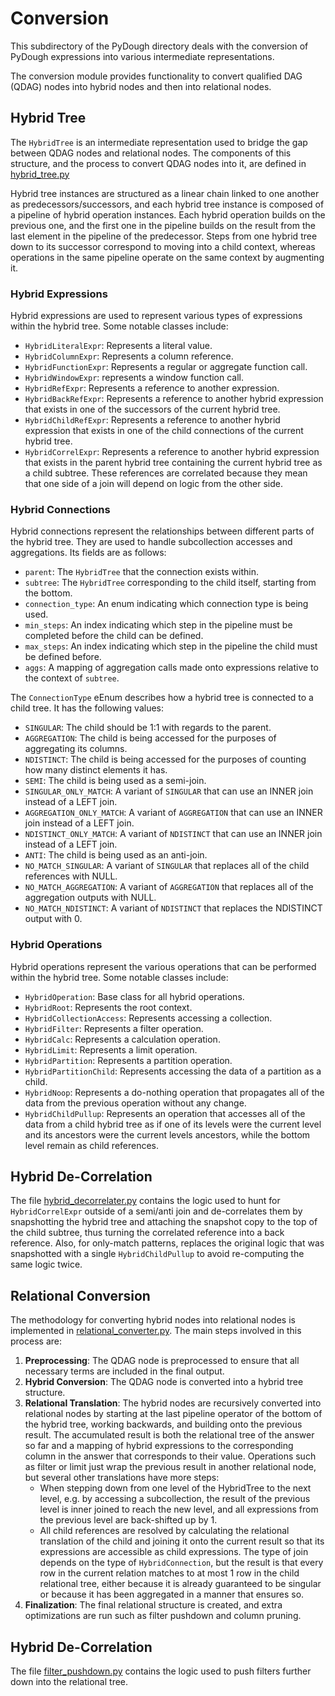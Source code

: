 # Conversion

This subdirectory of the PyDough directory deals with the conversion of PyDough expressions into various intermediate representations.

The conversion module provides functionality to convert qualified DAG (QDAG) nodes into hybrid nodes and then into relational nodes.

## Hybrid Tree

The `HybridTree` is an intermediate representation used to bridge the gap between QDAG nodes and relational nodes. The components of this structure, and the process to convert QDAG nodes into it, are defined in [hybrid_tree.py](hybrid_tree.py)


Hybrid tree instances are structured as a linear chain linked to one another as predecessors/successors, and each hybrid tree instance is composed of a pipeline of hybrid operation instances. Each hybrid operation builds on the previous one, and the first one in the pipeline builds on the result from the last element in the pipeline of the predecessor. Steps from one hybrid tree down to its successor correspond to moving into a child context, whereas operations in the same pipeline operate on the same context by augmenting it.

### Hybrid Expressions

Hybrid expressions are used to represent various types of expressions within the hybrid tree. Some notable classes include:

- `HybridLiteralExpr`: Represents a literal value.
- `HybridColumnExpr`: Represents a column reference.
- `HybridFunctionExpr`: Represents a regular or aggregate function call.
- `HybridWindowExpr`: represents a window function call.
- `HybridRefExpr`: Represents a reference to another expression.
- `HybridBackRefExpr`: Represents a reference to another hybrid expression that exists in one of the successors of the current hybrid tree.
- `HybridChildRefExpr`: Represents a reference to another hybrid expression that exists in one of the child connections of the current hybrid tree.
- `HybridCorrelExpr`: Represents a reference to another hybrid expression that exists in the parent hybrid tree containing the current hybrid tree as a child subtree. These references are correlated because they mean that one side of a join will depend on logic from the other side.

### Hybrid Connections

Hybrid connections represent the relationships between different parts of the hybrid tree. They are used to handle subcollection accesses and aggregations. Its fields are as follows:

- `parent`: The `HybridTree` that the connection exists within.
- `subtree`: The `HybridTree` corresponding to the child itself, starting from the bottom.
- `connection_type`: An enum indicating which connection type is being used.
- `min_steps`: An index indicating which step in the pipeline must be completed before the child can be defined.
- `max_steps`: An index indicating which step in the pipeline the child must be defined before.
- `aggs`: A mapping of aggregation calls made onto expressions relative to the context of `subtree`.

The `ConnectionType` eEnum describes how a hybrid tree is connected to a child tree. It has the following values:

- `SINGULAR`: The child should be 1:1 with regards to the parent.
- `AGGREGATION`: The child is being accessed for the purposes of aggregating its columns.
- `NDISTINCT`: The child is being accessed for the purposes of counting how many distinct elements it has.
- `SEMI`: The child is being used as a semi-join.
- `SINGULAR_ONLY_MATCH`: A variant of `SINGULAR` that can use an INNER join instead of a LEFT join.
- `AGGREGATION_ONLY_MATCH`: A variant of `AGGREGATION` that can use an INNER join instead of a LEFT join.
- `NDISTINCT_ONLY_MATCH`: A variant of `NDISTINCT` that can use an INNER join instead of a LEFT join.
- `ANTI`: The child is being used as an anti-join.
- `NO_MATCH_SINGULAR`: A variant of `SINGULAR` that replaces all of the child references with NULL.
- `NO_MATCH_AGGREGATION`: A variant of `AGGREGATION` that replaces all of the aggregation outputs with NULL.
- `NO_MATCH_NDISTINCT`: A variant of `NDISTINCT` that replaces the NDISTINCT output with 0.

### Hybrid Operations

Hybrid operations represent the various operations that can be performed within the hybrid tree. Some notable classes include:

- `HybridOperation`: Base class for all hybrid operations.
- `HybridRoot`: Represents the root context.
- `HybridCollectionAccess`: Represents accessing a collection.
- `HybridFilter`: Represents a filter operation.
- `HybridCalc`: Represents a calculation operation.
- `HybridLimit`: Represents a limit operation.
- `HybridPartition`: Represents a partition operation.
- `HybridPartitionChild`: Represents accessing the data of a partition as a child.
- `HybridNoop`: Represents a do-nothing operation that propagates all of the data from the previous operation without any change.
- `HybridChildPullup`: Represents an operation that accesses all of the data from a child hybrid tree as if one of its levels were the current level and its ancestors were the current levels ancestors, while the bottom level remain as child references.

## Hybrid De-Correlation

The file [hybrid_decorrelater.py](hybrid_decorrelater.py) contains the logic used to hunt for `HybridCorrelExpr` outside of a semi/anti join and de-correlates them by snapshotting the hybrid tree and attaching the snapshot copy to the top of the child subtree, thus turning the correlated reference into a back reference. Also, for only-match patterns, replaces the original logic that was snapshotted with a single `HybridChildPullup` to avoid re-computing the same logic twice.

## Relational Conversion

The methodology for converting hybrid nodes into relational nodes is implemented in [relational_converter.py](relational_converter.py). The main steps involved in this process are:

1. **Preprocessing**: The QDAG node is preprocessed to ensure that all necessary terms are included in the final output.
2. **Hybrid Conversion**: The QDAG node is converted into a hybrid tree structure.
3. **Relational Translation**: The hybrid nodes are recursively converted into relational nodes by starting at the last pipeline operator of the bottom of the hybrid tree, working backwards, and building onto the previous result. The accumulated result is both the relational tree of the answer so far and a mapping of hybrid expressions to the corresponding column in the answer that corresponds to their value. Operations such as filter or limit just wrap the previous result in another relational node, but several other translations have more steps:
   - When stepping down from one level of the HybridTree to the next level, e.g. by accessing a subcollection, the result of the previous level is inner joined to reach the new level, and all expressions from the previous level are back-shifted up by 1.
   - All child references are resolved by calculating the relational translation of the child and joining it onto the current result so that its expressions are accessible as child expressions. The type of join depends on the type of `HybridConnection`, but the result is that every row in the current relation matches to at most 1 row in the child relational tree, either because it is already guaranteed to be singular or because it has been aggregated in a manner that ensures so.
4. **Finalization**: The final relational structure is created, and extra optimizations are run such as filter pushdown and column pruning.

## Hybrid De-Correlation

The file [filter_pushdown.py](filter_pushdown.py) contains the logic used to push filters further down into the relational tree.
